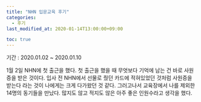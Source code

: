 ```yaml
---
title: "NHN 입문교육 후기"
categories: 
  - 후기
last_modified_at: 2020-01-14T13:00:00+09:00

toc: true
---
```

기간 : 2020.01.02 ~ 2020.01.10

1월 2일 NHN에 첫 출근을 했다. 첫 출근을 했을 때 무엇보다 기억에 남는 건 바로 사원증을 받은 것이다. 입사 전 NHN에서 선물로 줬던 카드에 적혀있었던 것처럼 사원증을 받는다 라는 것이 나에게는 크게 다가왔던 것 같다. 그러고나서 교육장에서 나를 제외한 14명의 동기들을 만났다. 많지도 않고 적지도 않은 아주 좋은 인원수라고 생각을 했다.


